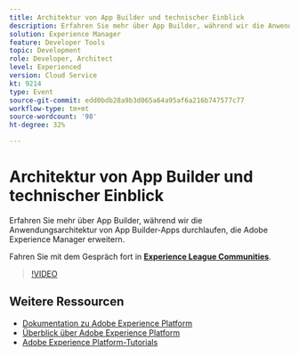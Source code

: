 ```yaml
---
title: Architektur von App Builder und technischer Einblick
description: Erfahren Sie mehr über App Builder, während wir die Anwendungsarchitektur von App Builder-Apps durchlaufen, die Adobe Experience Manager erweitern.
solution: Experience Manager
feature: Developer Tools
topic: Development
role: Developer, Architect
level: Experienced
version: Cloud Service
kt: 9214
type: Event
source-git-commit: edd0bdb28a9b3d065a64a95af6a216b747577c77
workflow-type: tm+mt
source-wordcount: '98'
ht-degree: 32%

---
```


# Architektur von App Builder und technischer Einblick

Erfahren Sie mehr über App Builder, während wir die Anwendungsarchitektur von App Builder-Apps durchlaufen, die Adobe Experience Manager erweitern.

Fahren Sie mit dem Gespräch fort in **[Experience League Communities](https://adobe.ly/3uragoI)**.

>[!VIDEO](https://video.tv.adobe.com/v/337709/?quality=12&learn=on&hidetitle=true)

## Weitere Ressourcen

- [Dokumentation zu Adobe Experience Platform](https://experienceleague.adobe.com/docs/experience-platform.html?lang=de)
- [Überblick über Adobe Experience Platform](https://experienceleague.adobe.com/docs/experience-platform/landing/home.html?lang=de)
- [Adobe Experience Platform-Tutorials](https://experienceleague.adobe.com/docs/platform-learn/tutorials/overview.html?lang=de)
